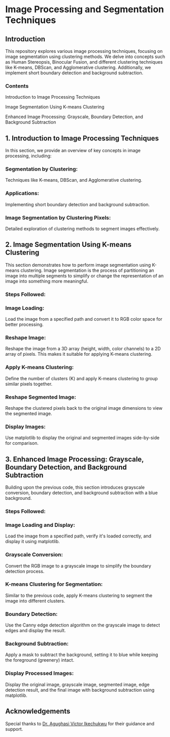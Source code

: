 <h1>Image Processing and Segmentation Techniques</h1>
<h2>Introduction</h2>
This repository explores various image processing techniques, focusing on image segmentation using clustering methods. We delve into concepts such as Human Stereopsis, Binocular Fusion, and different clustering techniques like K-means, DBScan, and Agglomerative clustering. Additionally, we implement short boundary detection and background subtraction.

<h3>Contents</h3>
Introduction to Image Processing Techniques

Image Segmentation Using K-means Clustering

Enhanced Image Processing: Grayscale, Boundary Detection, and Background Subtraction

<h2>1. Introduction to Image Processing Techniques</h2>
In this section, we provide an overview of key concepts in image processing, including:

<h3>Segmentation by Clustering:</h3> Techniques like K-means, DBScan, and Agglomerative clustering.

<h3>Applications:</h3> Implementing short boundary detection and background subtraction.

<h3>Image Segmentation by Clustering Pixels:</h3> Detailed exploration of clustering methods to segment images effectively.

<h2>2. Image Segmentation Using K-means Clustering</h2>
This section demonstrates how to perform image segmentation using K-means clustering. Image segmentation is the process of partitioning an image into multiple segments to simplify or change the representation of an image into something more meaningful.

<h3>Steps Followed:</h3>
<h3>Image Loading:</h3>

Load the image from a specified path and convert it to RGB color space for better processing.

<h3>Reshape Image:</h3>

Reshape the image from a 3D array (height, width, color channels) to a 2D array of pixels. This makes it suitable for applying K-means clustering.

<h3>Apply K-means Clustering:</h3>

Define the number of clusters (K) and apply K-means clustering to group similar pixels together.

<h3>Reshape Segmented Image:</h3>

Reshape the clustered pixels back to the original image dimensions to view the segmented image.

<h3>Display Images:</h3>

Use matplotlib to display the original and segmented images side-by-side for comparison.

<h2>3. Enhanced Image Processing: Grayscale, Boundary Detection, and Background Subtraction</h2>
Building upon the previous code, this section introduces grayscale conversion, boundary detection, and background subtraction with a blue background.

<h3>Steps Followed:</h3>
<h3>Image Loading and Display:</h3>

Load the image from a specified path, verify it's loaded correctly, and display it using matplotlib.

<h3>Grayscale Conversion:</h3>

Convert the RGB image to a grayscale image to simplify the boundary detection process.

<h3>K-means Clustering for Segmentation:</h3>

Similar to the previous code, apply K-means clustering to segment the image into different clusters.

<h3>Boundary Detection:</h3>

Use the Canny edge detection algorithm on the grayscale image to detect edges and display the result.

<h3>Background Subtraction:</h3>

Apply a mask to subtract the background, setting it to blue while keeping the foreground (greenery) intact.

<h3>Display Processed Images:</h3>

Display the original image, grayscale image, segmented image, edge detection result, and the final image with background subtraction using matplotlib.

<h2>Acknowledgements</h2>
<p>Special thanks to <a href="https://github.com/Victor-Ikechukwu">Dr. Agughasi Victor Ikechukwu</a> for their guidance and support.</p>
